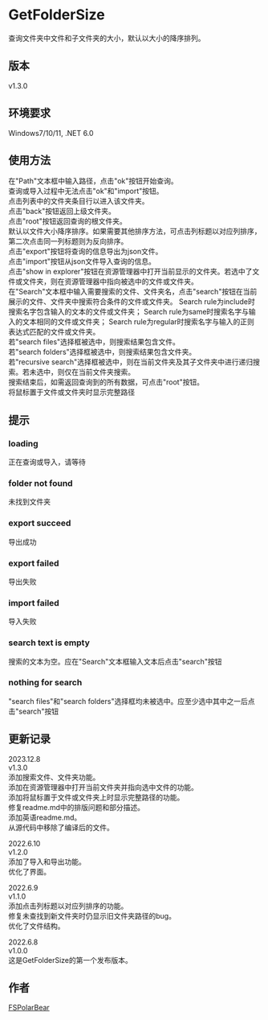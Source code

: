 # GetFolderSize
查询文件夹中文件和子文件夹的大小，默认以大小的降序排列。

## 版本
v1.3.0

## 环境要求
Windows7/10/11, .NET 6.0

## 使用方法
在"Path"文本框中输入路径，点击"ok"按钮开始查询。<br>
查询或导入过程中无法点击"ok"和"import"按钮。<br>
点击列表中的文件夹条目行以进入该文件夹。<br>
点击"back"按钮返回上级文件夹。<br>
点击"root"按钮返回查询的根文件夹。<br>
默认以文件大小降序排序。如果需要其他排序方法，可点击列标题以对应列排序，第二次点击同一列标题则为反向排序。<br>
点击"export"按钮将查询的信息导出为json文件。<br>
点击"import"按钮从json文件导入查询的信息。<br>
点击"show in explorer"按钮在资源管理器中打开当前显示的文件夹。若选中了文件或文件夹，则在资源管理器中指向被选中的文件或文件夹。<br>
在"Search"文本框中输入需要搜索的文件、文件夹名，点击"search"按钮在当前展示的文件、文件夹中搜索符合条件的文件或文件夹。
Search rule为include时搜索名字包含输入的文本的文件或文件夹；
Search rule为same时搜索名字与输入的文本相同的文件或文件夹；
Search rule为regular时搜索名字与输入的正则表达式匹配的文件或文件夹。<br>
若"search files"选择框被选中，则搜索结果包含文件。<br>
若"search folders"选择框被选中，则搜索结果包含文件夹。<br>
若"recursive search"选择框被选中，则在当前文件夹及其子文件夹中进行递归搜索。若未选中，则仅在当前文件夹搜索。<br>
搜索结束后，如需返回查询到的所有数据，可点击"root"按钮。<br>
将鼠标置于文件或文件夹时显示完整路径<br>
## 提示
### loading
正在查询或导入，请等待
### folder not found
未找到文件夹
### export succeed
导出成功
### export failed
导出失败
### import failed
导入失败
### search text is empty
搜索的文本为空。应在"Search"文本框输入文本后点击"search"按钮
### nothing for search
"search files"和"search folders"选择框均未被选中。应至少选中其中之一后点击"search"按钮


## 更新记录
2023.12.8<br>
v1.3.0<br>
添加搜索文件、文件夹功能。<br>
添加在资源管理器中打开当前文件夹并指向选中文件的功能。<br>
添加将鼠标置于文件或文件夹上时显示完整路径的功能。<br>
修复readme.md中的排版问题和部分描述。<br>
添加英语readme.md。<br>
从源代码中移除了编译后的文件。<br>

2022.6.10<br>
v1.2.0<br>
添加了导入和导出功能。<br>
优化了界面。<br>

2022.6.9<br>
v1.1.0<br>
添加点击列标题以对应列排序的功能。<br>
修复未查找到新文件夹时仍显示旧文件夹路径的bug。<br>
优化了文件结构。<br>

2022.6.8<br>
v1.0.0<br>
这是GetFolderSize的第一个发布版本。<br>

## 作者
[FSPolarBear](https://github.com/FSPolarBear)

